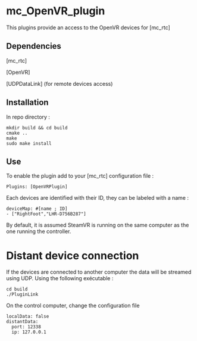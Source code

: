 mc_OpenVR_plugin
==
This plugins provide an access to the OpenVR devices for [mc_rtc]  

## Dependencies 

[mc_rtc] 

[OpenVR] 

[UDPDataLink] (for remote devices access) 

## Installation 

In repo directory :
```shell
mkdir build && cd build
cmake ..
make
sudo make install
```
## Use
To enable the plugin add to your [mc_rtc] configuration file :
```
Plugins: [OpenVRPlugin]
```

Each devices are identified with their ID, they can be labeled with a name :
```shell
deviceMap: #[name ; ID]
- ["RightFoot","LHR-D756B287"]
```

By default, it is assumed SteamVR is running on the same computer as the one running the controller. 

# Distant device connection
If the devices are connected to another computer the data will be streamed using UDP. Using the following exécutable :
```shell
cd build
./PluginLink
```
On the control computer, change the configuration file
```shell
localData: false
distantData:
  port: 12338
  ip: 127.0.0.1
